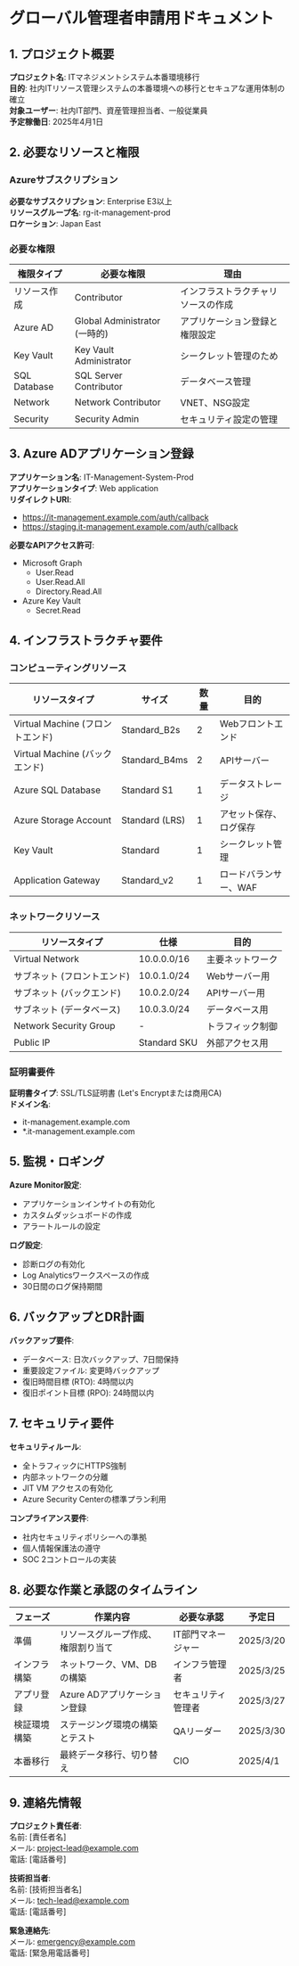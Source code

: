 # グローバル管理者申請用ドキュメント

## 1. プロジェクト概要

**プロジェクト名**: ITマネジメントシステム本番環境移行  
**目的**: 社内ITリソース管理システムの本番環境への移行とセキュアな運用体制の確立  
**対象ユーザー**: 社内IT部門、資産管理担当者、一般従業員  
**予定稼働日**: 2025年4月1日

## 2. 必要なリソースと権限

### Azureサブスクリプション

**必要なサブスクリプション**: Enterprise E3以上  
**リソースグループ名**: rg-it-management-prod  
**ロケーション**: Japan East

### 必要な権限

| 権限タイプ | 必要な権限 | 理由 |
|------------|------------|------|
| リソース作成 | Contributor | インフラストラクチャリソースの作成 |
| Azure AD | Global Administrator (一時的) | アプリケーション登録と権限設定 |
| Key Vault | Key Vault Administrator | シークレット管理のため |
| SQL Database | SQL Server Contributor | データベース管理 |
| Network | Network Contributor | VNET、NSG設定 |
| Security | Security Admin | セキュリティ設定の管理 |

## 3. Azure ADアプリケーション登録

**アプリケーション名**: IT-Management-System-Prod  
**アプリケーションタイプ**: Web application  
**リダイレクトURI**:
- https://it-management.example.com/auth/callback
- https://staging.it-management.example.com/auth/callback

**必要なAPIアクセス許可**:
- Microsoft Graph
  - User.Read
  - User.Read.All
  - Directory.Read.All
- Azure Key Vault
  - Secret.Read

## 4. インフラストラクチャ要件

### コンピューティングリソース

| リソースタイプ | サイズ | 数量 | 目的 |
|--------------|------|------|------|
| Virtual Machine (フロントエンド) | Standard_B2s | 2 | Webフロントエンド |
| Virtual Machine (バックエンド) | Standard_B4ms | 2 | APIサーバー |
| Azure SQL Database | Standard S1 | 1 | データストレージ |
| Azure Storage Account | Standard (LRS) | 1 | アセット保存、ログ保存 |
| Key Vault | Standard | 1 | シークレット管理 |
| Application Gateway | Standard_v2 | 1 | ロードバランサー、WAF |

### ネットワークリソース

| リソースタイプ | 仕様 | 目的 |
|--------------|------|------|
| Virtual Network | 10.0.0.0/16 | 主要ネットワーク |
| サブネット (フロントエンド) | 10.0.1.0/24 | Webサーバー用 |
| サブネット (バックエンド) | 10.0.2.0/24 | APIサーバー用 |
| サブネット (データベース) | 10.0.3.0/24 | データベース用 |
| Network Security Group | - | トラフィック制御 |
| Public IP | Standard SKU | 外部アクセス用 |

### 証明書要件

**証明書タイプ**: SSL/TLS証明書 (Let's Encryptまたは商用CA)  
**ドメイン名**:
- it-management.example.com
- *.it-management.example.com

## 5. 監視・ロギング

**Azure Monitor設定**:
- アプリケーションインサイトの有効化
- カスタムダッシュボードの作成
- アラートルールの設定

**ログ設定**:
- 診断ログの有効化
- Log Analyticsワークスペースの作成
- 30日間のログ保持期間

## 6. バックアップとDR計画

**バックアップ要件**:
- データベース: 日次バックアップ、7日間保持
- 重要設定ファイル: 変更時バックアップ
- 復旧時間目標 (RTO): 4時間以内
- 復旧ポイント目標 (RPO): 24時間以内

## 7. セキュリティ要件

**セキュリティルール**:
- 全トラフィックにHTTPS強制
- 内部ネットワークの分離
- JIT VM アクセスの有効化
- Azure Security Centerの標準プラン利用

**コンプライアンス要件**:
- 社内セキュリティポリシーへの準拠
- 個人情報保護法の遵守
- SOC 2コントロールの実装

## 8. 必要な作業と承認のタイムライン

| フェーズ | 作業内容 | 必要な承認 | 予定日 |
|---------|---------|-----------|--------|
| 準備 | リソースグループ作成、権限割り当て | IT部門マネージャー | 2025/3/20 |
| インフラ構築 | ネットワーク、VM、DBの構築 | インフラ管理者 | 2025/3/25 |
| アプリ登録 | Azure ADアプリケーション登録 | セキュリティ管理者 | 2025/3/27 |
| 検証環境構築 | ステージング環境の構築とテスト | QAリーダー | 2025/3/30 |
| 本番移行 | 最終データ移行、切り替え | CIO | 2025/4/1 |

## 9. 連絡先情報

**プロジェクト責任者**:  
名前: [責任者名]  
メール: project-lead@example.com  
電話: [電話番号]

**技術担当者**:  
名前: [技術担当者名]  
メール: tech-lead@example.com  
電話: [電話番号]

**緊急連絡先**:  
メール: emergency@example.com  
電話: [緊急用電話番号]